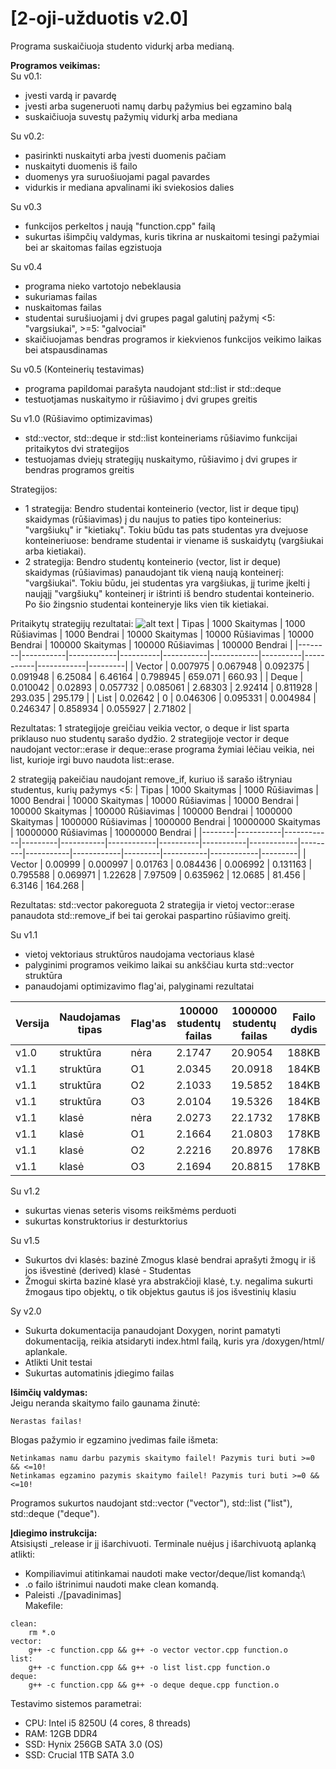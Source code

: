 # [2-oji-užduotis v2.0]

Programa suskaičiuoja studento vidurkį arba medianą.

**Programos veikimas:**\
Su v0.1:
- įvesti vardą ir pavardę
- įvesti arba sugeneruoti namų darbų pažymius bei egzamino balą
- suskaičiuoja suvestų pažymių vidurkį arba mediana

Su v0.2:
- pasirinkti nuskaityti arba įvesti duomenis pačiam
- nuskaityti duomenis iš failo
- duomenys yra suruošiuojami pagal pavardes
- vidurkis ir mediana apvalinami iki sviekosios dalies

Su v0.3
- funkcijos perkeltos į naują "function.cpp" failą
- sukurtas išimpčių valdymas, kuris tikrina ar nuskaitomi tesingi pažymiai bei ar skaitomas failas egzistuoja

Su v0.4
- programa nieko vartotojo nebeklausia
- sukuriamas failas
- nuskaitomas failas
- studentai surušiuojami į dvi grupes pagal galutinį pažymį <5: "vargsiukai", >=5: "galvociai"
- skaičiuojamas bendras programos ir kiekvienos funkcijos veikimo laikas bei atspausdinamas

Su v0.5 (Konteinerių testavimas)
- programa papildomai parašyta naudojant std::list ir std::deque
- testuotjamas nuskaitymo ir rūšiavimo į dvi grupes greitis

Su v1.0 (Rūšiavimo optimizavimas)
- std::vector, std::deque ir std::list konteineriams rūšiavimo funkcijai pritaikytos dvi strategijos
- testuojamas dviejų strategijų nuskaitymo, rūšiavimo į dvi grupes ir bendras programos greitis

Strategijos:
- 1 strategija: Bendro studentai konteinerio (vector, list ir deque tipų) skaidymas (rūšiavimas) į du naujus to paties tipo konteinerius: "vargšiukų" ir "kietiakų". Tokiu būdu tas pats studentas yra dvejuose konteineriuose: bendrame studentai ir viename iš suskaidytų (vargšiukai arba kietiakai).
- 2 strategija: Bendro studentų konteinerio (vector, list ir deque) skaidymas (rūšiavimas) panaudojant tik vieną naują konteinerį: "vargšiukai". Tokiu būdu, jei studentas yra vargšiukas, jį turime įkelti į naująjį "vargšiukų" konteinerį ir ištrinti iš bendro studentai konteinerio. Po šio žingsnio studentai konteineryje liks vien tik kietiakai. 

Pritaikytų strategijų rezultatai:
![alt text](https://i.imgur.com/Hc91QcR.png)
| Tipas | 1000 Skaitymas | 1000 Rūšiavimas | 1000 Bendrai  | 10000 Skaitymas | 10000 Rūšiavimas | 10000 Bendrai  | 100000 Skaitymas | 100000 Rūšiavimas | 100000 Bendrai |
|--------|-----------|------------|----------|-----------|------------|----------|-----------|------------|---------|
| Vector | 0.007975  | 0.067948   | 0.092375 | 0.091948  | 6.25084    | 6.46164  | 0.798945  | 659.071    | 660.93  |
| Deque  | 0.010042  | 0.02893    | 0.057732 | 0.085061  | 2.68303    | 2.92414  | 0.811928  | 293.035    | 295.179 |
| List   | 0.02642   | 0          | 0.046306 | 0.095331  | 0.004984   | 0.246347 | 0.858934  | 0.055927   | 2.71802 |

Rezultatas: 1 strategijoje greičiau veikia vector, o deque ir list sparta priklauso nuo studentų sarašo dydžio. 2 strategijoje vector ir deque naudojant vector::erase ir deque::erase programa žymiai lėčiau veikia, nei list, kurioje irgi buvo naudota list::erase.

2 strategiją pakeičiau naudojant remove_if, kuriuo iš sarašo ištryniau studentus, kurių pažymys <5:
| Tipas | 1000 Skaitymas | 1000 Rūšiavimas | 1000 Bendrai | 10000 Skaitymas | 10000 Rūšiavimas | 10000 Bendrai  | 100000 Skaitymas | 100000 Rūšiavimas | 100000 Bendrai | 1000000 Skaitymas | 1000000 Rūšiavimas | 1000000 Bendrai | 10000000 Skaitymas | 10000000 Rūšiavimas | 10000000 Bendrai |
|--------|-----------|------------|---------|-----------|------------|----------|-----------|------------|---------|-----------|------------|---------|-----------|------------|---------|
| Vector | 0.00999   | 0.000997   | 0.01763 | 0.084436  | 0.006992   | 0.131163 | 0.795588  | 0.069971   | 1.22628 | 7.97509   | 0.635962   | 12.0685 | 81.456    | 6.3146     | 164.268 |

Rezultatas: std::vector pakoreguota 2 strategija ir vietoj vector::erase panaudota std::remove_if bei tai gerokai paspartino rūšiavimo greitį.

Su v1.1
- vietoj vektoriaus struktūros naudojama vectoriaus klasė
- palyginimi programos veikimo laikai su ankščiau kurta std::vector struktūra
- panaudojami optimizavimo flag'ai, palyginami rezultatai

| Versija  | Naudojamas tipas | Flag'as | 100000 studentų failas | 1000000 studentų failas | Failo dydis |
| ------------- | ------------- | ------------- | ------------- | ------------- | ------------- |
| v1.0 | struktūra | nėra | 2.1747 | 20.9054 | 188KB |
| v1.1 | struktūra | O1 | 2.0345 | 20.0918 | 184KB |
| v1.1 | struktūra| O2 | 2.1033 | 19.5852 | 184KB |
| v1.1 | struktūra| O3 | 2.0104 | 19.5326 | 184KB |
| v1.1 | klasė | nėra | 2.0273 | 22.1732 | 178KB |
| v1.1 | klasė | O1 | 2.1664 | 21.0803 | 178KB |
| v1.1 | klasė| O2 | 2.2216 | 20.8976 | 178KB |
| v1.1 | klasė| O3 | 2.1694 | 20.8815 | 178KB |

Su v1.2
- sukurtas vienas seteris visoms reikšmėms perduoti
- sukurtas konstruktorius ir desturktorius

Su v1.5
- Sukurtos dvi klasės: bazinė Zmogus klasė bendrai aprašyti žmogų ir iš jos išvestinė (derived) klasė - Studentas
- Žmogui skirta bazinė klasė yra abstrakčioji klasė, t.y. negalima sukurti žmogaus tipo objektų, o tik objektus gautus iš jos išvestinių klasiu

Sy v2.0
- Sukurta dokumentacija panaudojant Doxygen, norint pamatyti dokumentaciją, reikia atsidaryti index.html failą, kuris yra /doxygen/html/ aplankale.
- Atlikti Unit testai
- Sukurtas automatinis įdiegimo failas

**Išimčių valdymas:**\
Jeigu neranda skaitymo failo gaunama žinutė:
```
Nerastas failas!
```
Blogas pažymio ir egzamino įvedimas faile išmeta:
```
Netinkamas namu darbu pazymis skaitymo failel! Pazymis turi buti >=0 && <=10!
Netinkamas egzamino pazymis skaitymo failel! Pazymis turi buti >=0 && <=10!
```
Programos sukurtos naudojant std::vector ("vector"), std::list ("list"), std::deque ("deque").

**Įdiegimo instrukcija:**\
Atsisiųsti _release ir jį išarchivuoti. Terminale nuėjus į išarchivuotą aplanką atlikti:
- Kompiliavimui atitinkamai naudoti make vector/deque/list komandą:\
- .o failo ištrinimui naudoti make clean komandą.
- Paleisti ./[pavadinimas]\
Makefile:
```
clean:
	rm *.o
vector: 
	g++ -c function.cpp && g++ -o vector vector.cpp function.o
list: 
	g++ -c function.cpp && g++ -o list list.cpp function.o
deque: 
	g++ -c function.cpp && g++ -o deque deque.cpp function.o
```

Testavimo sistemos parametrai: 
- CPU: Intel i5 8250U (4 cores, 8 threads)
- RAM: 12GB DDR4
- SSD: Hynix 256GB SATA 3.0 (OS)
- SSD: Crucial 1TB SATA 3.0
